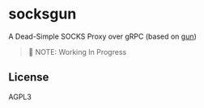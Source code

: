 # socksgun
A Dead-Simple SOCKS Proxy over gRPC (based on [gun](https://github.com/Qv2ray/gun))
> 🚧 NOTE: Working In Progress

## License
AGPL3
